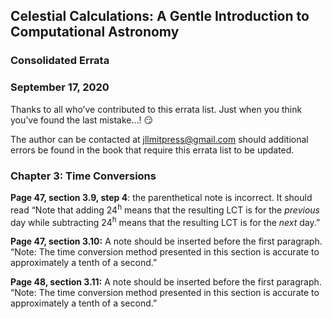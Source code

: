 ## Celestial Calculations: A Gentle Introduction to Computational Astronomy
### Consolidated Errata
### September 17, 2020
Thanks to all who’ve contributed to this errata list. Just when you think you’ve found the last mistake...! :smirk:

The author can be contacted at <email>jllmitpress@gmail.com</email> should additional errors be found in the book that require this errata list to be updated.

### Chapter 3: Time Conversions
**Page 47, section 3.9, step 4**: the parenthetical note is incorrect. It should read “Note that adding 24<sup>h</sup> means that the resulting LCT is for the *previous* day while subtracting 24<sup>h</sup> means that the resulting LCT is for the *next* day.”

**Page 47, section 3.10:** A note should be inserted before the first paragraph. “Note: The time conversion method presented in this section is accurate to approximately a tenth of a second.”

**Page 48, section 3.11:** A note should be inserted before the first paragraph. “Note: The time conversion method presented in this section is accurate to approximately a tenth of a second.”

